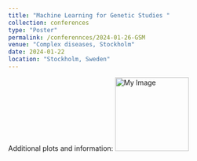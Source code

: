 ```yaml
---
title: "Machine Learning for Genetic Studies "
collection: conferences
type: "Poster"
permalink: /conferennces/2024-01-26-GSM
venue: "Complex diseases, Stockholm"
date: 2024-01-22
location: "Stockholm, Sweden"
---
```


Additional plots and information:
<img src="perinatallab/images/conference/image.png" alt="My Image" title="My Image Title" width="150"/>
